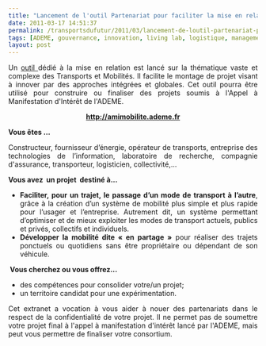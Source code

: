 ```yaml
---
title: "Lancement de l'outil Partenariat pour faciliter la mise en relation dans le domaine des Transports & Mobilités - AMI Mobilité"
date: 2011-03-17 14:51:37
permalink: /transportsdufutur/2011/03/lancement-de-loutil-partenariat-pour-faciliter-la-mise-en-relation-dans-le-domaine-des-transports-mo.html
tags: [ADEME, gouvernance, innovation, living lab, logistique, management de la mobilité, mode doux, multimodes, Service de mobilité]
layout: post
---
```


<p style="text-align: justify">Un <a href="http://amimobilite.ademe.fr" target="_self">outil </a>dédié à la mise en relation est lancé sur la thématique vaste et complexe des Transports et Mobilités. Il facilite le montage de projet visant à innover par des approches intégrées et globales. Cet outil pourra être utilisé pour construire ou finaliser des projets soumis à l'Appel à Manifestation d'Intérêt de l'ADEME.</p> <p style="text-align: center"><strong><a href="http://amimobilite.ademe.fr" target="_self">http://amimobilite.ademe.fr</a></strong></p> <p style="text-align: justify"><strong>Vous êtes ...</strong></p> <p style="text-align: justify">Constructeur, fournisseur d’énergie, opérateur de transports, entreprise des technologies de l’information, laboratoire de recherche, compagnie d'assurance, transporteur, logisticien, collectivité,...</p> <p style="text-align: justify"><strong>Vous avez  un projet  destiné à... </strong></p>  <!--more-->   <ul style="text-align: justify"> <li><strong>Faciliter, pour un trajet, le passage d’un mode de transport à l’autre</strong>, grâce à la création d’un système de mobilité plus simple et plus rapide pour l’usager et l’entreprise. Autrement dit, un système permettant d’optimiser et de mieux exploiter les modes de transport actuels, publics et privés, collectifs et individuels. </li> <li><strong>Développer la mobilité dite « en partage »</strong> pour réaliser des trajets ponctuels ou quotidiens sans être propriétaire ou dépendant de son véhicule. </li> </ul> <p style="text-align: justify"><strong> Vous cherchez ou vous offrez...</strong></p> <ul style="text-align: justify"> <li>des compétences pour consolider votre/un projet;</li> <li>un territoire candidat pour une expérimentation. </li> </ul> <p style="text-align: justify">Cet extranet a vocation à vous aider à nouer des partenariats dans le respect de la confidentialité de votre projet. Il ne permet pas de soumettre votre projet final à l'appel à manifestation d'intérêt lancé par l'ADEME, mais peut vous permettre de finaliser votre consortium.</p>
